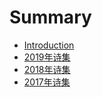 # Summary

  * [Introduction](README.md)
  * [2019年诗集](2019/2019年诗集.md)
  * [2018年诗集](2018/2018年诗集.md)
  * [2017年诗集](2017/2017年诗集)

